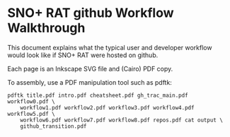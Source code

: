 SNO+ RAT github Workflow Walkthrough
====================================
This document explains what the typical user and developer workflow would look like if SNO+ RAT were hosted on github.

Each page is an Inkscape SVG file and (Cairo) PDF copy.

To assembly, use a PDF manipulation tool such as pdftk:

    pdftk title.pdf intro.pdf cheatsheet.pdf gh_trac_main.pdf workflow0.pdf \
        workflow1.pdf workflow2.pdf workflow3.pdf workflow4.pdf workflow5.pdf \
        workflow6.pdf workflow7.pdf workflow8.pdf repos.pdf cat output \
        github_transition.pdf

